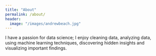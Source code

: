 ```yaml
---
title: "About"
permalink: /about/
header:
  image: "/images/andrewbeach.jpg"
---
```


I have a passion for data science; I enjoy cleaning data, analyzing data, using machine learning techniques, discovering hidden insights and visualizing important findings.
